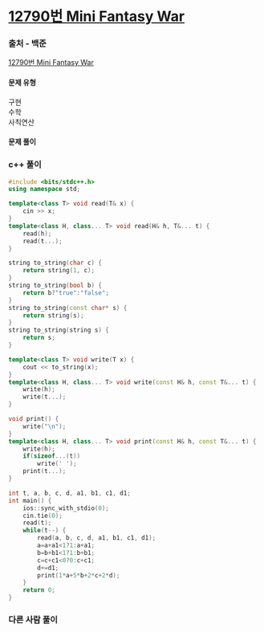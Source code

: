 # [12790번 Mini Fantasy War](https://www.acmicpc.net/problem/12790)

### 출처 - 백준
[12790번 Mini Fantasy War](https://www.acmicpc.net/problem/12790)

#### 문제 유형
구현  
수학  
사칙연산

#### 문제 풀이

### c++ 풀이
```c++
#include <bits/stdc++.h>
using namespace std;

template<class T> void read(T& x) {
	cin >> x;
}
template<class H, class... T> void read(H& h, T&... t) {
	read(h);
	read(t...);
}

string to_string(char c) {
	return string(1, c);
}
string to_string(bool b) {
	return b?"true":"false";
}
string to_string(const char* s) {
	return string(s);
}
string to_string(string s) {
	return s;
}

template<class T> void write(T x) {
	cout << to_string(x);
}
template<class H, class... T> void write(const H& h, const T&... t) {
	write(h);
	write(t...);
}

void print() {
	write("\n");
}
template<class H, class... T> void print(const H& h, const T&... t) {
	write(h);
	if(sizeof...(t))
		write(' ');
	print(t...);
}

int t, a, b, c, d, a1, b1, c1, d1;
int main() {
	ios::sync_with_stdio(0);
	cin.tie(0);
	read(t);
	while(t--) {
        read(a, b, c, d, a1, b1, c1, d1);
        a=a+a1<1?1:a+a1;
        b=b+b1<1?1:b+b1;
        c=c+c1<0?0:c+c1;
        d+=d1;
        print(1*a+5*b+2*c+2*d);
	}
	return 0;
}
```

### 다른 사람 풀이
```c++

```